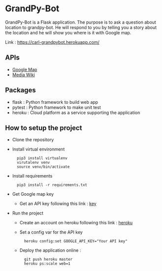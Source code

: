 # GrandPy-Bot
GrandPy-Bot is a Flask application. The purpose is to ask a question 
about location to grandpy-bot. He will respond to you by telling 
you a story about the location and he will show you where is it 
with Google map.

Link : https://carl-grandpybot.herokuapp.com/

## APIs 
* [Google Map](https://developers.google.com/maps/documentation)
* [Media Wiki](https://www.mediawiki.org/wiki/API:Main_page)

## Packages

* flask : Python framework to build web app
* pytest : Python framework to make unit test
* heroku : Cloud platform as a service supporting the application

## How to setup the project
* Clone the repository 
* Install virtual environment

        pip3 install virtualenv
        virutalenv venv
        source venv/bin/activate
* Install requirements

        pip3 install -r requirements.txt

* Get Google map key
    
    - Get an API key following this link : [key](https://developers.google.com/maps/documentation/javascript/get-api-key)
    
* Run the project
    
    - Create an account on heroku following this link : [heroku](https://id.heroku.com/login)
    
    - Set a config var for the API key
        
            heroku config:set GOOGLE_API_KEY="Your API key"
        
    - Deploy the application online :
        
            git push heroku master
            heroku ps:scale web=1